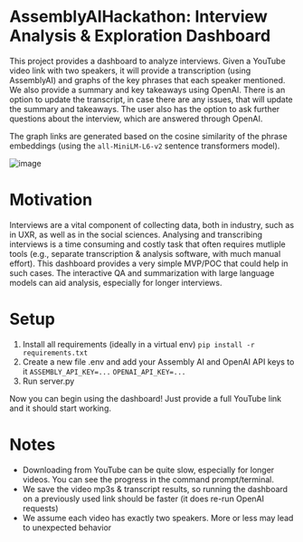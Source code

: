 # AssemblyAIHackathon: Interview Analysis & Exploration Dashboard

This project provides a dashboard to analyze interviews. Given a YouTube video link with two speakers, it will provide a transcription (using AssemblyAI) and graphs of the key phrases that each speaker mentioned. We also provide a summary and key takeaways using OpenAI. There is an option to update the transcript, in case there are any issues, that will update the summary and takeaways. The user also has the option to ask further questions about the interview, which are answered through OpenAI.

The graph links are generated based on the cosine similarity of the phrase embeddings (using the `all-MiniLM-L6-v2` sentence transformers model).

![image](https://user-images.githubusercontent.com/49696908/206913116-bc416ddc-37bd-4aa2-bbe9-82ad2d2b4050.png)

# Motivation


 Interviews are a vital component of collecting data, both in industry, such as in UXR, as well as in the social sciences. Analysing and transcribing interviews is a time consuming and costly task that often requires mutliple tools (e.g., separate transcription & analysis software, with much manual effort). This dashboard provides a very simple MVP/POC that could help in such cases. The interactive QA and summarization with large language models can aid analysis, especially for longer interviews.

# Setup

1. Install all requirements (ideally in a virtual env)
    `pip install -r requirements.txt`
2. Create a new file .env and add your Assembly AI and OpenAI API keys to it
    `ASSEMBLY_API_KEY=...`
    `OPENAI_API_KEY=...`
3. Run server.py

Now you can begin using the dashboard! Just provide a full YouTube link and it should start working.

# Notes

- Downloading from YouTube can be quite slow, especially for longer videos. You can see the progress in the command prompt/terminal.
- We save the video mp3s & transcript results, so running the dashboard on a previously used link should be faster (it does re-run OpenAI requests)
- We assume each video has exactly two speakers. More or less may lead to unexpected behavior
